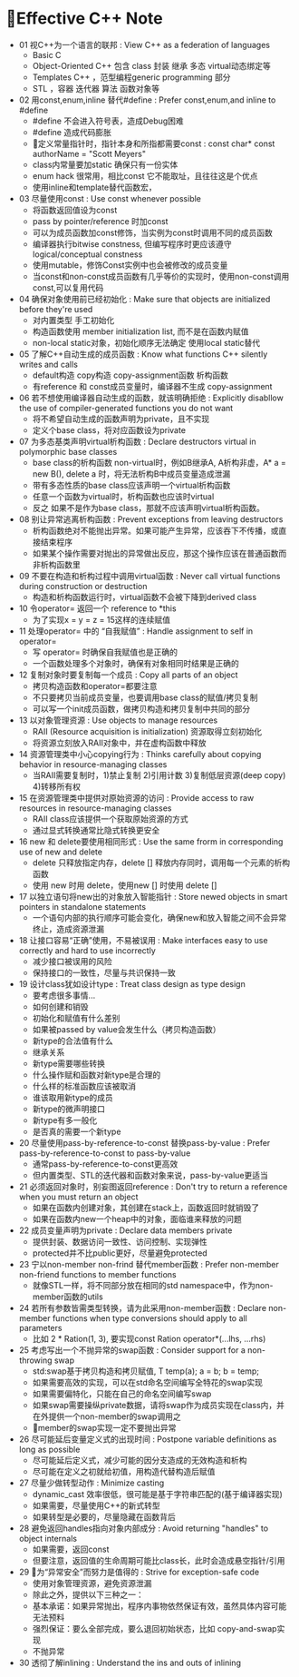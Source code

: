 # Effective C++ Note

- 01 视C++为一个语言的联邦 : View C++ as a federation of languages 
  - Basic C
  - Object-Oriented C++ 包含 class 封装 继承 多态 virtual动态绑定等
  - Templates C++ ，范型编程generic programming 部分
  - STL ，容器 迭代器 算法 函数对象等
- 02 用const,enum,inline 替代#define : Prefer const,enum,and inline to #define
  - #define 不会进入符号表，造成Debug困难
  - #define 造成代码膨胀
  - 定义常量指针时，指针本身和所指都需要const : const char* const authorName = "Scott Meyers"
  - class内常量要加static 确保只有一份实体
  - enum hack 很常用，相比const 它不能取址，且往往这是个优点
  - 使用inline和template替代函数宏，
- 03 尽量使用const : Use const whenever possible
  - 将函数返回值设为const
  - pass by pointer/reference 时加const
  - 可以为成员函数加const修饰，当实例为const时调用不同的成员函数
  - 编译器执行bitwise constness, 但编写程序时更应该遵守logical/conceptual constness
  - 使用mutable，修饰Const实例中也会被修改的成员变量
  - 当const和non-const成员函数有几乎等价的实现时，使用non-const调用const,可以复用代码
- 04 确保对象使用前已经初始化 : Make sure that objects are initialized before they're used
  - 对内置类型 手工初始化
  - 构造函数使用 member initialization list, 而不是在函数内赋值
  - non-local static对象，初始化顺序无法确定 使用local static替代
- 05 了解C++自动生成的成员函数 : Know what functions C++ silently writes and calls
  - default构造 copy构造 copy-assignment函数 析构函数
  - 有reference 和 const成员变量时，编译器不生成 copy-assignment
- 06 若不想使用编译器自动生成的函数，就该明确拒绝 : Explicitly disabllow the use of compiler-generated functions you do not want
  - 将不希望自动生成的函数声明为private，且不实现
  - 定义个base class，将对应函数设为private
- 07 为多态基类声明virtual析构函数 : Declare destructors virtual in polymorphic base classes
  - base class的析构函数 non-virtual时，例如B继承A, A析构非虚，A* a = new B(), delete a 时，将无法析构B中成员变量造成泄漏
  - 带有多态性质的base class应该声明一个virtual析构函数
  - 任意一个函数为virtual时，析构函数也应该时virtual
  - 反之 如果不是作为base class，那就不应该声明virtual析构函数。
- 08 别让异常逃离析构函数 : Prevent exceptions from leaving destructors
  - 析构函数绝对不能抛出异常。如果可能产生异常，应该吞下不传播，或直接结束程序
  - 如果某个操作需要对抛出的异常做出反应，那这个操作应该在普通函数而非析构函数里
- 09 不要在构造和析构过程中调用virtual函数 : Never call virtual functions during construction or destruction
  - 构造和析构函数运行时，virtual函数不会被下降到derived class
- 10 令operator= 返回一个 reference to *this
  - 为了实现x = y = z = 15这样的连续赋值
- 11 处理operator= 中的 “自我赋值” : Handle assignment to self in operator=
  - 写 operator= 时确保自我赋值也是正确的
  - 一个函数处理多个对象时，确保有对象相同时结果是正确的
- 12 复制对象时要复制每一个成员 : Copy all parts of an object
  - 拷贝构造函数和operator=都要注意
  - 不只要拷贝当前成员变量，也要调用base class的赋值/拷贝复制
  - 可以写一个init成员函数，做拷贝构造和拷贝复制中共同的部分
- 13 以对象管理资源 : Use objects to manage resources
  - RAII (Resource acquisition is initialization) 资源取得立刻初始化
  - 将资源立刻放入RAII对象中，并在虚构函数中释放
- 14 资源管理类中小心copying行为 : Thinks carefully about copying behavior in resource-managing classes
  - 当RAII需要复制时，1)禁止复制 2)引用计数 3)复制低层资源(deep copy) 4)转移所有权
- 15 在资源管理类中提供对原始资源的访问 : Provide access to raw resources in resource-managing classes
  - RAII class应该提供一个获取原始资源的方式
  - 通过显式转换通常比隐式转换更安全
- 16 new 和 delete要使用相同形式 : Use the same frorm in corresponding use of new and delete
  - delete 只释放指定内存，delete [] 释放内存同时，调用每一个元素的析构函数
  - 使用 new 时用 delete，使用new [] 时使用 delete []
- 17 以独立语句将new出的对象放入智能指针 : Store newed objects in smart pointers in standalone statements
  - 一个语句内部的执行顺序可能会变化，确保new和放入智能之间不会异常终止，造成资源泄漏
- 18 让接口容易“正确”使用，不易被误用 : Make interfaces easy to use correctly and hard to use incorrectly
  - 减少接口被误用的风险
  - 保持接口的一致性，尽量与共识保持一致
- 19 设计class犹如设计type : Treat class design as type design
  - 要考虑很多事情...
  - 如何创建和销毁
  - 初始化和赋值有什么差别
  - 如果被passed by value会发生什么（拷贝构造函数）
  - 新type的合法值有什么
  - 继承关系
  - 新type需要哪些转换
  - 什么操作赋和函数对新type是合理的
  - 什么样的标准函数应该被取消
  - 谁该取用新type的成员
  - 新type的微声明接口
  - 新type有多一般化
  - 是否真的需要一个新type
- 20 尽量使用pass-by-reference-to-const 替换pass-by-value : Prefer pass-by-reference-to-const to pass-by-value
  - 通常pass-by-reference-to-const更高效
  - 但内置类型、STL的迭代器和函数对象来说，pass-by-value更适当
- 21 必须返回对象时，别妄图返回reference : Don't try to return a reference when you must return an object
  - 如果在函数内创建对象，其创建在stack上，函数返回时就销毁了
  - 如果在函数内new一个heap中的对象，面临谁来释放的问题
- 22 成员变量声明为private : Declare data members private
  - 提供封装、数据访问一致性、访问控制、实现弹性
  - protected并不比public更好，尽量避免protected
- 23 宁以non-member non-frind 替代member函数 : Prefer non-member non-friend functions to member functions
  - 就像STL一样，将不同部分放在相同的std namespace中，作为non-member函数的utils
- 24 若所有参数皆需类型转换，请为此采用non-member函数 : Declare non-member functions when type conversions should apply to all parameters
  - 比如 2 * Ration(1, 3), 要实现const Ration operator*(...lhs, ...rhs)
- 25 考虑写出一个不抛异常的swap函数 : Consider support for a non-throwing swap
  - std:swap基于拷贝构造和拷贝赋值, T temp(a); a = b; b = temp;
  - 如果需要高效的实现，可以在std命名空间编写全特花的swap实现
  - 如果需要偏特化，只能在自己的命名空间编写swap
  - 如果swap需要操纵private数据，请将swap作为成员实现在class内，并在外提供一个non-member的swap调用之
  - member的swap实现一定不要抛出异常
- 26 尽可能延后变量定义式的出现时间 : Postpone variable definitions as long as possible
  - 尽可能延后定义式，减少可能的因分支造成的无效构造和析构
  - 尽可能在定义之初就给初值，用构造代替构造后赋值
- 27 尽量少做转型动作 : Minimize casting
  - dynamic_cast 效率很低，很可能是基于字符串匹配的(基于编译器实现)
  - 如果需要，尽量使用C++的新式转型
  - 如果转型是必要的，尽量隐藏在函数背后
- 28 避免返回handles指向对象内部成分 : Avoid returning "handles" to object internals
  - 如果需要，返回const
  - 但要注意，返回值的生命周期可能比class长，此时会造成悬空指针/引用
- 29 为“异常安全”而努力是值得的 : Strive for exception-safe code
  - 使用对象管理资源，避免资源泄漏
  - 除此之外，提供以下三种之一：
  - 基本承诺：如果异常抛出，程序内事物依然保证有效，虽然具体内容可能无法预料
  - 强烈保证：要么全部完成，要么退回初始状态，比如 copy-and-swap实现
  - 不抛异常
- 30 透彻了解inlining : Understand the ins and outs of inlining
